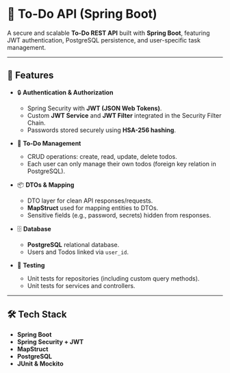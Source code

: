 # 📝 To-Do API (Spring Boot)

A secure and scalable **To-Do REST API** built with **Spring Boot**, featuring JWT authentication, PostgreSQL persistence, and user-specific task management.

---

## 🚀 Features

- 🔒 **Authentication & Authorization**
  - Spring Security with **JWT (JSON Web Tokens)**.
  - Custom **JWT Service** and **JWT Filter** integrated in the Security Filter Chain.
  - Passwords stored securely using **HSA-256 hashing**.

- 📌 **To-Do Management**
  - CRUD operations: create, read, update, delete todos.
  - Each user can only manage their own todos (foreign key relation in PostgreSQL).

- 📦 **DTOs & Mapping**
  - DTO layer for clean API responses/requests.
  - **MapStruct** used for mapping entities to DTOs.
  - Sensitive fields (e.g., password, secrets) hidden from responses.

- 🗄 **Database**
  - **PostgreSQL** relational database.
  - Users and Todos linked via `user_id`.

- 🧪 **Testing**
  - Unit tests for repositories (including custom query methods).
  - Unit tests for services and controllers.

---

## 🛠 Tech Stack

- **Spring Boot**
- **Spring Security + JWT**
- **MapStruct**
- **PostgreSQL**
- **JUnit & Mockito**

